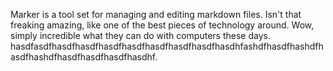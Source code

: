Marker is a tool set for managing and editing markdown files. Isn't that freaking amazing, like one of the best pieces of technology around. Wow, simply incredible what they can do with computers these     days. hasdfasdfhasdfhasdfhasdfhasdfhasdfhasdfhasdfhasdhfashdfhasdfhashdfhasdfhashdfhasdfhasdfhasdfhasdhf.
